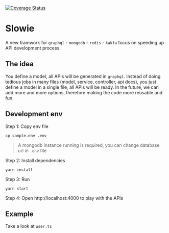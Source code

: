 [![Coverage Status](https://coveralls.io/repos/github/vanpho93/slowie/badge.svg?branch=master)](https://coveralls.io/github/vanpho93/slowie?branch=master)
# Slowie

A new framwork for `graphql` - `mongodb` - `redis` - `kakfa` focus on speeding up API development process.

## The idea

You define a model, all APIs will be generated in `graphql`. Instead of doing tedious jobs in many files (model, service, controller, api docs), you just define a model in a single file, all APIs will be ready. In the future, we can add more and more options, therefore making the code more reusable and fun.

## Development env

Step 1: Copy env file

```
cp sample.env .env
```
> A mongodb instance running is required, you can change database url in `.env` file

Step 2: Install dependencies
```
yarn install
```

Step 3: Run
```
yarn start
```

Step 4: Open http://localhost:4000 to play with the APIs

## Example

Take a look at `user.ts`
